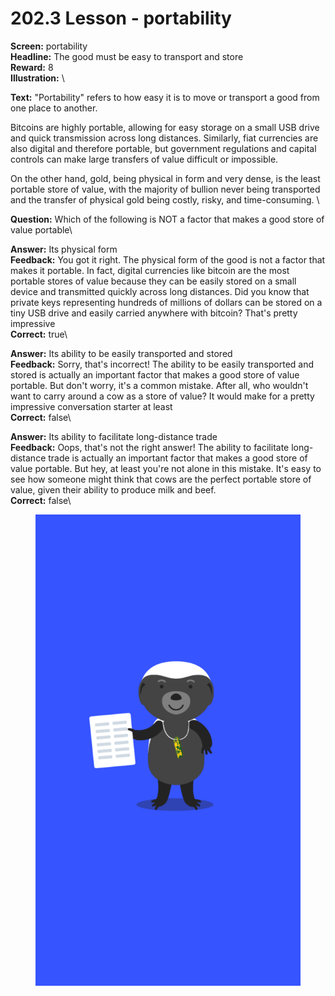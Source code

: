 # 202.3 Lesson - portability

**Screen:** portability\
**Headline:** The good must be easy to transport and store\
**Reward:** 8\
**Illustration:** \

**Text:** 
&quot;Portability&quot; refers to how easy it is to move or transport a good from one place to another.

Bitcoins are highly portable, allowing for easy storage on a small USB drive and quick transmission across long distances. Similarly, fiat currencies are also digital and therefore portable, but government regulations and capital controls can make large transfers of value difficult or impossible.

On the other hand, gold, being physical in form and very dense, is the least portable store of value, with the majority of bullion never being transported and the transfer of physical gold being costly, risky, and time-consuming.
\

**Question:** Which of the following is NOT a factor that makes a good store of value portable\

**Answer:** Its physical form\
**Feedback:** You got it right. The physical form of the good is not a factor that makes it portable. In fact, digital currencies like bitcoin are the most portable stores of value because they can be easily stored on a small device and transmitted quickly across long distances. Did you know that private keys representing hundreds of millions of dollars can be stored on a tiny USB drive and easily carried anywhere with bitcoin? That&#x27;s pretty impressive\
**Correct:** true\

**Answer:** Its ability to be easily transported and stored\
**Feedback:** Sorry, that&#x27;s incorrect! The ability to be easily transported and stored is actually an important factor that makes a good store of value portable. But don&#x27;t worry, it&#x27;s a common mistake. After all, who wouldn&#x27;t want to carry around a cow as a store of value? It would make for a pretty impressive conversation starter at least\
**Correct:** false\

**Answer:** Its ability to facilitate long-distance trade\
**Feedback:** Oops, that&#x27;s not the right answer! The ability to facilitate long-distance trade is actually an important factor that makes a good store of value portable. But hey, at least you&#x27;re not alone in this mistake. It&#x27;s easy to see how someone might think that cows are the perfect portable store of value, given their ability to produce milk and beef.\
**Correct:** false\


<figure><img src="../.gitbook/assets/202-03.png" alt=""><figcaption></figcaption></figure>

